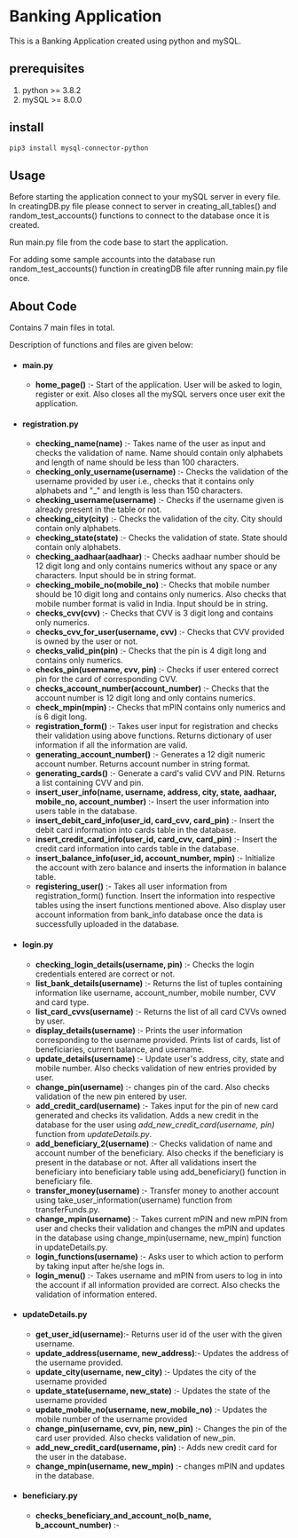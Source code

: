 # Banking Application
 

This is a Banking Application created using python and mySQL.

## prerequisites
1. python >= 3.8.2
2. mySQL >= 8.0.0

## install
```bash
pip3 install mysql-connector-python
```

## Usage
Before starting the application connect to your mySQL server in every file.
In creatingDB.py file please connect to server in creating_all_tables() and random_test_accounts() functions to connect to the database once it is created.

Run main.py file from the code base to start the application.

For adding some sample accounts into the database run random_test_accounts() function in creatingDB file after running main.py file once. 

## About Code

Contains 7 main files in total.

Description of functions and files are given below: 

- #### main.py
    
  - **home_page()** :- Start of the application. User will be asked to login, register or exit.
                           Also closes all the mySQL servers once user exit the application.
  
- #### registration.py
     - **checking_name(name)** :- Takes name of the user as input and checks the validation of name. Name should contain only alphabets and length of name should be less than 100 characters.
     - **checking_only_username(username)** :- Checks the validation of the username provided by user i.e., checks that it contains only alphabets and "_" and length is less than 150 characters.
     - **checking_username(username)** :- Checks if the username given is already present in the table or not.
     - **checking_city(city)** :- Checks the validation of the city. City should contain only alphabets.
     - **checking_state(state)** :- Checks the validation of state. State should contain only alphabets.
     - **checking_aadhaar(aadhaar)** :- Checks aadhaar number should be 12 digit long and only contains numerics without any space or any characters. Input should be in string format.
     - **checking_mobile_no(mobile_no)** :- Checks that mobile number should be 10 digit long and contains only numerics. Also checks that mobile number format is valid in India. Input should be in string.
     - **checks_cvv(cvv)** :- Checks that CVV is 3 digit long and contains only numerics.
     - **checks_cvv_for_user(username, cvv)** :- Checks that CVV provided is owned by the user or not.
     - **checks_valid_pin(pin)** :- Checks that the pin is 4 digit long and contains only numerics.
     - **checks_pin(username, cvv, pin)** :-  Checks if user entered correct pin for the card of corresponding CVV.
     - **checks_account_number(account_number)** :- Checks that the account number is 12 digit long and only contains numerics.
     - **check_mpin(mpin)** :- Checks that mPIN contains only numerics and is 6 digit long.
     - **registration_form()** :- Takes user input for registration and checks their validation using above functions. Returns dictionary of user information if all the information are valid.
     - **generating_account_number()** :- Generates a 12 digit numeric account number. Returns account number in string format.
     - **generating_cards()** :- Generate a card's valid CVV and PIN. Returns a list containing CVV and pin.
     - **insert_user_info(name, username, address, city, state, aadhaar, mobile_no, account_number)** :- Insert the user information into users table in the database.
     - **insert_debit_card_info(user_id, card_cvv, card_pin)** :- Insert the debit card information into cards table in the database.
     - **insert_credit_card_info(user_id, card_cvv, card_pin)** :- Insert the credit card information into cards table in the database.
     - **insert_balance_info(user_id, account_number, mpin)** :- Initialize the account with zero balance and inserts the information in balance table.
     - **registering_user()** :- Takes all user information from registration_form() function. Insert the information into respective tables using the insert functions mentioned above. Also display user account information from bank_info database once the data is successfully uploaded in the database.
- #### login.py
     - **checking_login_details(username, pin)** :- Checks the login credentials entered are correct or not.
     - **list_bank_details(username)** :- Returns the list of tuples containing information like username, account_number, mobile number, CVV and card type.
     - **list_card_cvvs(username)** :- Returns the list of all card CVVs owned by user.
     - **display_details(username)** :-  Prints the user information corresponding to the username provided. Prints list of cards, list of beneficiaries, current balance, and username.
     - **update_details(username)** :- Update user's address, city, state and mobile number. Also checks validation of new entries provided by user.
     - **change_pin(username)** :- changes pin of the card. Also checks validation of the new pin entered by user.
     - **add_credit_card(username)** :- Takes input for the pin of new card generated and checks its validation. Adds a new credit in the database for the user using *add_new_credit_card(username, pin)* function from *updateDetails.py*.
     - **add_beneficiary_2(username)** :-  Checks validation of name and account number of the beneficiary. Also checks if the beneficiary is present in the database or not. After all validations insert the beneficiary into beneficiary table using add_beneficiary()
    function in beneficiary file.
     - **transfer_money(username)** :- Transfer money to another account using take_user_information(username) function from transferFunds.py.
     - **change_mpin(username)** :- Takes current mPIN and new mPIN from user and checks their validation and changes the mPIN and updates in the database using change_mpin(username, new_mpin) function in updateDetails.py.
     - **login_functions(username)** :- Asks user to which action to perform by taking input after he/she logs in.
     - **login_menu()** :- Takes username and mPIN from users to log in into the account if all information provided are correct. Also checks the validation of information entered.
- #### updateDetails.py
     - **get_user_id(username)**:- Returns user id of the user with the given username.
     - **update_address(username, new_address)**:- Updates the address of the username provided.
     - **update_city(username, new_city)** :-  Updates the city of the username provided
     - **update_state(username, new_state)** :- Updates the state of the username provided
     - **update_mobile_no(username, new_mobile_no)** :-  Updates the mobile number of the username provided
     - **change_pin(username, cvv, pin, new_pin)** :-  Changes the pin of the card user provided. Also checks validation of new_pin.
     - **add_new_credit_card(username, pin)** :- Adds new credit card for the user in the database.
     - **change_mpin(username, new_mpin)** :- changes mPIN and updates in the database.
- #### beneficiary.py
     - **checks_beneficiary_and_account_no(b_name, b_account_number)** :- 
    
